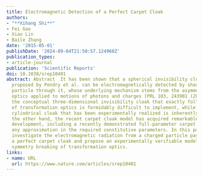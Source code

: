 ```yaml
---
title: Electromagnetic Detection of a Perfect Carpet Cloak
authors:
- "**Xihang Shi**"
- Fei Gao
- Xiao Lin
- Baile Zhang
date: '2015-05-01'
publishDate: '2024-09-04T21:50:57.124960Z'
publication_types:
- article-journal
publication: 'Scientific Reports'
doi: 10.1038/srep10401
abstract: Abstract  It has been shown that a spherical invisibility cloak originally
  proposed by Pendry et al. can be electromagnetically detected by shooting a charged
  particle through it, whose underlying mechanism stems from the asymmetry of transformation
  optics applied to motions of photons and charges [PRL 103, 243901 (2009)]. However,
  the conceptual three-dimensional invisibility cloak that exactly follows specifications
  of transformation optics is formidably difficult to implement, while the simplified
  cylindrical cloak that has been experimentally realized is inherently visible. On
  the other hand, the recent carpet cloak model has acquired remarkable experimental
  development, including a recently demonstrated full-parameter carpet cloak without
  any approximation in the required constitutive parameters. In this paper, we numerically
  investigate the electromagnetic radiation from a charged particle passing through
  a perfect carpet cloak and propose an experimentally verifiable model to demonstrate
  symmetry breaking of transformation optics.
links:
- name: URL
  url: https://www.nature.com/articles/srep10401
---
```

